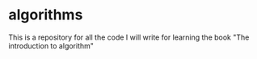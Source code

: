 # algorithms
This is a repository for all the code I will write for learning the book "The introduction to algorithm"
